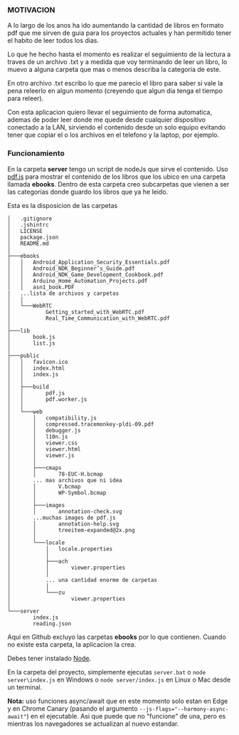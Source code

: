 ### MOTIVACION

A lo largo de los anos ha ido aumentando la cantidad de libros en formato pdf que me sirven de guia para los proyectos actuales y han permitido tener el habito de leer todos los dias.

Lo que he hecho hasta el momento es realizar el seguimiento de la lectura a traves de un archivo .txt y a medida que voy terminando de leer un libro, lo muevo a alguna carpeta que mas o menos describa la categoria de este.

En otro archivo .txt escribo lo que me parecio el libro para saber si vale la pena releerlo en algun momento (creyendo que algun dia tenga el tiempo para releer).

Con esta aplicacion quiero llevar el seguimiento de forma automatica, ademas de poder leer donde me quede desde cualquier dispositivo conectado a la LAN, sirviendo el contenido desde un solo equipo evitando tener que copiar el o los archivos en el telefono y la laptop, por ejemplo.

### Funcionamiento

En la carpeta __server__ tengo un script de nodeJs que sirve el contenido. Uso [pdf.js](https://mozilla.github.io/pdf.js/) para mostrar el contenido de los libros que los ubico en una carpeta llamada __ebooks__. Dentro de esta carpeta creo subcarpetas que vienen a ser las categorias donde guardo los libros que ya he leido.

Esta es la disposicion de las carpetas

```
│   .gitignore
│   .jshintrc
│   LICENSE
│   package.json
│   README.md
│
├───ebooks
│   │   Android_Application_Security_Essentials.pdf
│   │   Android_NDK_Beginner’s_Guide.pdf
│   │   Android_NDK_Game_Development_Cookbook.pdf
│   │   Arduino_Home_Automation_Projects.pdf
│   │   asn1_book.PDF
|   ...lista de archivos y carpetas
│   │
│   └───WebRTC
│           Getting_started_with_WebRTC.pdf
│           Real_Time_Communication_with_WebRTC.pdf
│
├───lib
│       book.js
│       list.js
│
├───public
│   │   favicon.ico
│   │   index.html
│   │   index.js
│   │
│   ├───build
│   │       pdf.js
│   │       pdf.worker.js
│   │
│   └───web
│       │   compatibility.js
│       │   compressed.tracemonkey-pldi-09.pdf
│       │   debugger.js
│       │   l10n.js
│       │   viewer.css
│       │   viewer.html
│       │   viewer.js
│       │
│       ├───cmaps
│       │       78-EUC-H.bcmap
│       ... mas archivos que ni idea
│       │       V.bcmap
│       │       WP-Symbol.bcmap
│       │
│       ├───images
│       │       annotation-check.svg
│       ...muchas images de pdf.js
│       │       annotation-help.svg
│       │       treeitem-expanded@2x.png
│       │
│       └───locale
│           │   locale.properties
│           │
│           ├───ach
│           │       viewer.properties
│           │
│           ... una cantidad enorme de carpetas
│           │
│           └───zu
│                   viewer.properties
│
└───server
        index.js
        reading.json
```

Aqui en Github excluyo las carpetas __ebooks__ por lo que contienen. Cuando no existe esta carpeta, la aplicacion la crea.

Debes tener instalado [Node](https://nodejs.org/en/).

En la carpeta del proyecto, simplemente ejecutas `server.bat` o `node server\index.js` en Windows o `node server/index.js` en Linux o Mac desde un terminal.

__Nota:__ uso funciones async/await que en este momento solo estan en Edge y en Chrome Canary (pasando el argumento `--js-flags="--harmony-async-await"`) en el ejecutable. Asi que puede que no "funcione" de una, pero es mientras los navegadores se actualizan al nuevo estandar.